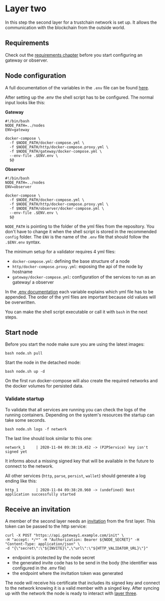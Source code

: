 # Layer two

In this step the second layer for a trustchain network is set up. It allows the communication with the blockchain from
the outside world.

## Requirements
Check out the [requirements chapter](requirements.md) before you start configuring an gateway or observer.

## Node configuration

A full documentation of the variables in the `.env` file can be found [here](env.md).

After setting up the .env the shell script has to be configured. The normal input looks like this:

**Gateway**
```shell script
#!/bin/bash
NODE_PATH=../nodes
ENV=gateway

docker-compose \
  -f $NODE_PATH/docker-compose.yml \
  -f $NODE_PATH/http/docker-compose.proxy.yml \
  -f $NODE_PATH/gateway/docker-compose.yml \
  --env-file .$ENV.env \
  $@
```

**Observer**
```shell script
#!/bin/bash
NODE_PATH=../nodes
ENV=observer

docker-compose \
  -f $NODE_PATH/docker-compose.yml \
  -f $NODE_PATH/http/docker-compose.proxy.yml \
  -f $NODE_PATH/observer/docker-compose.yml \
  --env-file .$ENV.env \
  $@
```
`NODE_PATH` is pointing to the folder of the yml files from the repository. You don't have to change it when the shell
script is stored in the recommended `config` folder. The `ENV` is the name of the `.env` file that should follow the 
`.$ENV.env` syntax.

The minimum setup for a validator requires 4 yml files:
- `docker-compose.yml`: defining the base structure of a node
- `http/docker-compose.proxy.yml`: exposing the api of the node by hostname
- `gateway/docker-compose.yml`: configuration of the services to run as an gateway/ a observer

In the [.env documentation](env.md) each variable explains which yml file has to be appended. The order of the yml files are
important because old values will be overwritten.

You can make the shell script executable or call it with `bash` in the next steps.

## Start node
Before you start the node make sure you are using the latest images:
```shell script
bash node.sh pull
```

Start the node in the detached mode:
```shell script
bash node.sh up -d
```

On the first run docker-compose will also create the required networks and the docker volumes for persisted data.

### Validate startup
<!-- TODO: define a better way to check if node is ready -->

To validate that all services are running you can check the logs of the running containers. Depending on the system's
resources the startup can take some seconds.

```shell script
bash node.sh logs -f network
```
The last line should look similar to this one:
```
network_1     | 2020-11-04 09:38:19.452 -> (P2PService) key isn't signed yet
```

It informs about a missing signed key that will be available in the future to connect to the network.

All other services (`http`, `parse`, `persist`, `wallet`) should generate a log ending like this:
```
http_1        | 2020-11-04 09:38:20.960 -> (undefined) Nest application successfully started
```

## Receive an invitation
A member of the second layer needs an [invitation](invite.md) from the first layer. This token can be passed to the http
service:
```shell script
curl -X POST "https://api.gateway1.example.com/init" \
-H "accept: */*" -H "Authorization: Bearer ${NODE_SECRET}" -H "Content-Type: application/json" \
-d "{\"secret\":\"${INVITE}\",\"url\":\"${HTTP_VALIDATOR_URL}\"}"
```
- endpoint is protected by the node secret
- the generated invite code has to be send in the body (the identifier was configured in the .env file)
- the endpoint where the invitation token was generated

The node will receive his certificate that includes its signed key and connect to the network knowing it is a valid member
with a singed key. After syncing up with the network the node is ready to interact with [layer three](layer-three.md).
